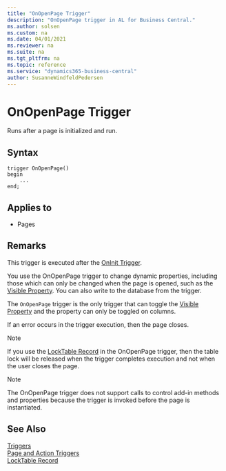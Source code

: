 ```yaml
---
title: "OnOpenPage Trigger"
description: "OnOpenPage trigger in AL for Business Central."
ms.author: solsen
ms.custom: na
ms.date: 04/01/2021
ms.reviewer: na
ms.suite: na
ms.tgt_pltfrm: na
ms.topic: reference
ms.service: "dynamics365-business-central"
author: SusanneWindfeldPedersen
---
```


# OnOpenPage Trigger

Runs after a page is initialized and run.  

## Syntax  

```AL
trigger OnOpenPage()
begin
    ...
end;
```  

## Applies to
- Pages  

## Remarks

This trigger is executed after the [OnInit Trigger](devenv-oninit-trigger.md).  

You use the OnOpenPage trigger to change dynamic properties, including those which can only be changed when the page is opened, such as the [Visible Property](../properties/devenv-visible-property.md). You can also write to the database from the trigger.  

The `OnOpenPage` trigger is the only trigger that can toggle the [Visible Property](../properties/devenv-visible-property.md) and the property can only be toggled on columns. 

If an error occurs in the trigger execution, then the page closes.  

> [!NOTE]  
> If you use the [LockTable Record](../methods-auto/record/record-locktable-method.md) in the OnOpenPage trigger, then the table lock will be released when the trigger completes execution and not when the user closes the page.  

> [!NOTE]  
> The OnOpenPage trigger does not support calls to control add-in methods and properties because the trigger is invoked before the page is instantiated. <!-- For more information see, [Exposing Methods and Properties in a Windows Client Control Add-in](exposing-methods-and-properties-in-a-windows-client-control-add-in.md).-->

## See Also

[Triggers](devenv-triggers.md)  
[Page and Action Triggers](devenv-page-and-action-triggers.md)  
[LockTable Record](../methods-auto/library.md)